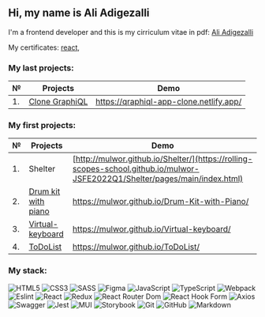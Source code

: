 ## Hi, my name is Ali Adigezalli 
I'm a frontend developer and this is my cirriculum vitae in pdf: 
[Ali Adigezalli](https://github.com/Mulwor/Mulwor/files/11240381/Resume.-.Ali.Adigezalli.pdf)

My certificates: [react](https://github.com/Mulwor/Mulwor/files/11685355/Certificate.pdf), 


### My last projects: 
| № | Projects | Demo | 
| ------- | -------- | -------- | 
| 1.  | [Clone GraphiQL](https://github.com/Mulwor/graphiql-app) | https://qraphiql-app-clone.netlify.app/ |


### My first projects: 

| № | Projects | Demo | 
| ------- | -------- | -------- | 
| 1.  | Shelter                                                              |[http://mulwor.github.io/Shelter/](https://rolling-scopes-school.github.io/mulwor-JSFE2022Q1/Shelter/pages/main/index.html)| 
| 2.  | [Drum kit with piano](https://github.com/Mulwor/Drum-Kit-with-Piano/tree/drum-kit-piano) |https://mulwor.github.io/Drum-Kit-with-Piano/ |
| 3.  | [Virtual-keyboard](https://github.com/Mulwor/Virtual-keyboard/tree/virtual-keyboard) | https://mulwor.github.io/Virtual-keyboard/ |
| 4.  | [ToDoList](https://github.com/Mulwor/ToDoList) | https://mulwor.github.io/ToDoList/ | 

### My stack: 
![HTML5](https://img.shields.io/badge/html5-%23E34F26.svg?style=for-the-badge&logo=html5&logoColor=white)
![CSS3](https://img.shields.io/badge/css3-%231572B6.svg?style=for-the-badge&logo=css3&logoColor=white)
![SASS](https://img.shields.io/badge/SASS-hotpink.svg?style=for-the-badge&logo=SASS&logoColor=white)
![Figma](https://img.shields.io/badge/figma-%23F24E1E.svg?style=for-the-badge&logo=figma&logoColor=white)
![JavaScript](https://img.shields.io/badge/-JavaScript-333?style=for-the-badge&logo=javascript)
![TypeScript](https://img.shields.io/badge/typescript-%23007ACC.svg?style=for-the-badge&logo=typescript&logoColor=white)
![Webpack](https://img.shields.io/badge/webpack-333?style=for-the-badge&logo=webpack&logoColor=white)
![Eslint](https://user-images.githubusercontent.com/91879193/231826273-47ced88f-3531-44bf-8370-d2e782feecf4.svg)
![React](https://img.shields.io/badge/react-%2320232a.svg?style=for-the-badge&logo=react&logoColor=%2361DAFB)
![Redux](https://img.shields.io/badge/redux-%23593d88.svg?style=for-the-badge&logo=redux&logoColor=white)
![React Router Dom](https://img.shields.io/badge/React_Router_Dom-CA4245?style=for-the-badge&logo=react-router&logoColor=white)
![React Hook Form](https://img.shields.io/badge/React_Hook_Form-F25278?style=for-the-badge&logo=react-hook-form&logoColor=white)
![Axios](https://img.shields.io/badge/-Axios-purple?style=for-the-badge&logo=swagger&logoColor=white)
![Swagger](https://img.shields.io/badge/-Swagger-%23Clojure?style=for-the-badge&logo=swagger&logoColor=white)
![Jest](https://img.shields.io/badge/-jest-%23C21325?style=for-the-badge&logo=jest&logoColor=white)
![MUI](https://img.shields.io/badge/MUI-%230081CB.svg?style=for-the-badge&logo=mui&logoColor=white)
![Storybook](https://img.shields.io/badge/-Storybook-FF4785?style=for-the-badge&logo=storybook&logoColor=white)
![Git](https://img.shields.io/badge/git-%23F05033.svg?style=for-the-badge&logo=git&logoColor=white)
![GitHub](https://img.shields.io/badge/github-%23121011.svg?style=for-the-badge&logo=github&logoColor=white)
![Markdown](https://img.shields.io/badge/-Markdown-333?style=for-the-badge&logo=markdown)




